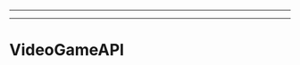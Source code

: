 -----------------------------------------
-------------------------------------------------------
# VideoGameAPI
